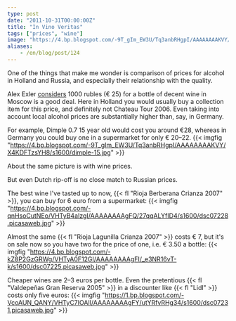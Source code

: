 ```yaml
---
type: post
date: "2011-10-31T00:00:00Z"
title: "In Vino Veritas"
tags: ["prices", "wine"]
image: "https://4.bp.blogspot.com/-9T_gIm_EW3U/Tq3anbRHgpI/AAAAAAAAKVY/X4KDFTzsYH8/s1600/dimple-15.jpg"
aliases:
    - /en/blog/post/124
---
```


One of the things that make me wonder is comparison of prices for alcohol in Holland and Russia, and especially their relationship with the quality.

Alex Exler [considers](http://exler.ru/blog/item/10711/) 1000 rubles (€ 25) for a bottle of decent wine in Moscow is a good deal. Here in Holland you would usually buy a collection item for this price, and definitely not Chateau Tour 2006. Even taking into account local alcohol prices are substantially higher than, say, in Germany.

<!--more-->

For example, Dimple 0.7 15 year old would cost you around €28, whereas in Germany you could buy one in a supermarket for only € 20­­–22.
{{< imgfig "https://4.bp.blogspot.com/-9T_gIm_EW3U/Tq3anbRHgpI/AAAAAAAAKVY/X4KDFTzsYH8/s1600/dimple-15.jpg" >}}

About the same picture is with wine prices.

But even Dutch rip-off is no close match to Russian prices.

The best wine I've tasted up to now, {{< fl "Rioja Berberana Crianza 2007" >}}, you can buy for 6 euro from a supermarket:
{{< imgfig "https://4.bp.blogspot.com/-qnHsoCutNEo/VHTyB4aIzgI/AAAAAAAAgFQ/27qqALYfID4/s1600/dsc07228.picasaweb.jpg" >}}

Almost the same {{< fl "Rioja Lagunilla Crianza 2007" >}} costs € 7, but it's on sale now so you have two for the price of one, i.e. € 3.50 a bottle:
{{< imgfig "https://4.bp.blogspot.com/-kZ8P2GzGRWg/VHTyA0F12GI/AAAAAAAAgFI/_e3NR16vT-k/s1600/dsc07225.picasaweb.jpg" >}}

Cheaper wines are 2–3 euros per bottle. Even the pretentious {{< fl "Valdepeñas Gran Reserva 2005" >}} in a discounter like {{< fl "Lidl" >}} costs only five euros:
{{< imgfig "https://1.bp.blogspot.com/-VcoAUN_QANY/VHTyC7IOAlI/AAAAAAAAgFY/utYRfvRHg34/s1600/dsc07231.picasaweb.jpg" >}}
